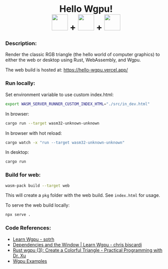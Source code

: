 <h1 align="center">Hello Wgpu!
</br>
<a href="https://www.rust-lang.org/"><img src="https://simpleicons.org/icons/rust.svg" width="50px" height="50px"/></a>
+
<a href="https://www.rust-lang.org/what/wasm"><img src="https://simpleicons.org/icons/webassembly.svg" width="50px" height="50px"/></a>
+
<a href="https://wgpu.rs/"><img src="https://wgpu.rs/logo.min.svg" width="50px" height="50px"/></a>
</h1>

### Description:
Render the classic RGB triangle (the hello world of computer graphics) to either the web or desktop using Rust, WebAssembly, and Wgpu.

The web build is hosted at: https://hello-wgpu.vercel.app/

### Run locally:
Set environment variable to use custom index.html:
```bash
export WASM_SERVER_RUNNER_CUSTOM_INDEX_HTML="./src/in_dev.html"
```

In browser:
```bash
cargo run --target wasm32-unknown-unknown
```

In browser with hot reload:
```bash
cargo watch -x "run --target wasm32-unknown-unknown"
```

In desktop:
```bash
cargo run
```

### Build for web:
```bash
wasm-pack build --target web
```
This will create a `pkg` folder with the web build. See `index.html` for usage.

To serve the web build locally:
```bash
npx serve .
```

### Code References:
- [Learn Wgpu - sotrh](https://sotrh.github.io/learn-wgpu/beginner/tutorial1-window/)
- [Dependencies and the Window | Learn Wgpu - chris biscardi](https://www.youtube.com/watch?v=knmuobQFNmM&list=PLWtPciJ1UMuBs_3G-jFrMJnM5ZMKgl37H)
- [Rust wgpu (3): Create a Colorful Triangle - Practical Programming with Dr. Xu](https://www.youtube.com/watch?v=hOojFOho_lI&list=PL_UrKDEhALdJS0VrLPn7dqC5A4W1vCAUT&index=3)
- [Wgpu Examples](https://github.com/gfx-rs/wgpu/tree/trunk/examples)
